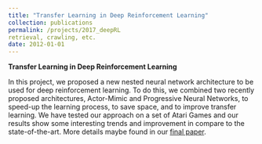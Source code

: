 ```yaml
---
title: "Transfer Learning in Deep Reinforcement Learning"
collection: publications
permalink: /projects/2017_deepRL
retrieval, crawling, etc. 
date: 2012-01-01
---
```


__Transfer Learning in Deep Reinforcement Learning__

In this project, we proposed a new nested neural network architecture to be used for deep reinforcement learning. To do this, we combined two recently proposed architectures, Actor-Mimic and Progressive Neural Networks, to speed-up the learning process, to save space, and to improve transfer learning. We have tested our approach on a set of Atari Games and our results show some interesting trends and improvement in compare to the state-of-the-art. More details maybe found in our [final paper](#). 
